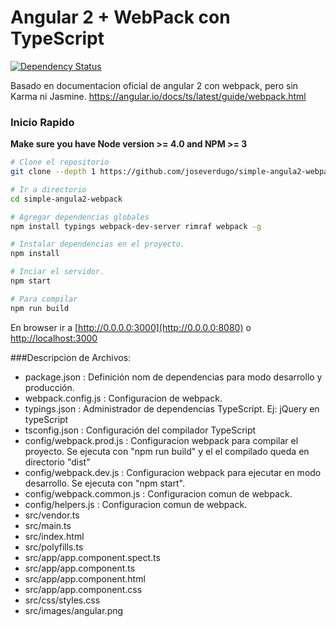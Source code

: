 # Angular 2 + WebPack con TypeScript

[![Dependency Status](https://david-dm.org/joseverdugo/simple-angula2-webpack.svg)](https://david-dm.org/joseverdugo/simple-angula2-webpack)

Basado en documentacion oficial de angular 2 con webpack, pero sin Karma ni Jasmine.
https://angular.io/docs/ts/latest/guide/webpack.html 

### Inicio Rapido
**Make sure you have Node version >= 4.0 and NPM >= 3**

```bash
# Clone el repositorio
git clone --depth 1 https://github.com/joseverdugo/simple-angula2-webpack.git

# Ir a directorio
cd simple-angula2-webpack

# Agregar dependencias globales
npm install typings webpack-dev-server rimraf webpack -g

# Instalar dependencias en el proyecto.
npm install

# Inciar el servidor.
npm start

# Para compilar
npm run build

```
En browser ir a [http://0.0.0.0:3000](http://0.0.0.0:8080) o [http://localhost:3000](http://localhost:8080)


###Descripcion de Archivos:
- package.json : Definición nom de dependencias para modo desarrollo y producción.
- webpack.config.js : Configuracion de webpack.
- typings.json : Administrador de dependencias TypeScript. Ej: jQuery en typeScript
- tsconfig.json : Configuración del compilador TypeScript 
- config/webpack.prod.js : Configuracion webpack para compilar el proyecto. Se ejecuta con "npm run build" y el el compilado queda en directorio "dist"
- config/webpack.dev.js : Configuracion webpack para ejecutar en modo desarrollo. Se ejecuta con "npm start".
- config/webpack.common.js : Configuracion comun de webpack. 
- config/helpers.js : Configuracion comun de webpack. 
- src/vendor.ts 
- src/main.ts
- src/index.html
- src/polyfills.ts
- src/app/app.component.spect.ts
- src/app/app.component.ts
- src/app/app.component.html
- src/app/app.component.css
- src/css/styles.css
- src/images/angular.png

